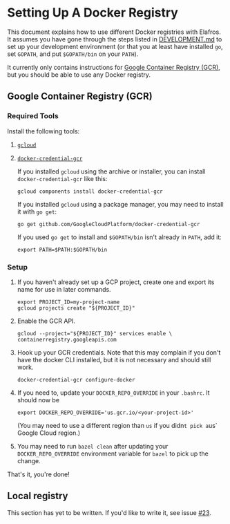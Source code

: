 # Setting Up A Docker Registry

This document explains how to use different Docker registries with Elafros. It
assumes you have gone through the steps listed in
[DEVELOPMENT.md](/DEVELOPMENT.md) to set up your development environment (or
that you at least have installed `go`, set `GOPATH`, and put `$GOPATH/bin` on
your `PATH`).

It currently only contains instructions for [Google Container Registry
(GCR)](https://cloud.google.com/container-registry/), but you should be able to
use any Docker registry.

## Google Container Registry (GCR)

### Required Tools

Install the following tools:

1.  [`gcloud`](https://cloud.google.com/sdk/downloads)
1.  [`docker-credential-gcr`](https://github.com/GoogleCloudPlatform/docker-credential-gcr)

    If you installed `gcloud` using the archive or installer, you can install
    `docker-credential-gcr` like this:

    ```shell
    gcloud components install docker-credential-gcr
    ```

    If you installed `gcloud` using a package manager, you may need to install
    it with `go get`:

    ```shell
    go get github.com/GoogleCloudPlatform/docker-credential-gcr
    ```

    If you used `go get` to install and `$GOPATH/bin` isn't already in `PATH`,
    add it:

    ```shell
    export PATH=$PATH:$GOPATH/bin
    ```

### Setup

1.  If you haven't already set up a GCP project, create one and export its name
    for use in later commands.

    ```shell
    export PROJECT_ID=my-project-name
    gcloud projects create "${PROJECT_ID}"
    ```

1.  Enable the GCR API.

    ```shell
    gcloud --project="${PROJECT_ID}" services enable \
    containerregistry.googleapis.com
    ```

1.  Hook up your GCR credentials. Note that this may complain if you don't have
    the docker CLI installed, but it is not necessary and should still work.

    ```shell
    docker-credential-gcr configure-docker
    ```

1.  If you need to, update your `DOCKER_REPO_OVERRIDE` in your `.bashrc`. It
    should now be

    ```shell
    export DOCKER_REPO_OVERRIDE='us.gcr.io/<your-project-id>'
    ```

    (You may need to use a different region than `us` if you didn`t pick a`us`
    Google Cloud region.)

1.  You may need to run `bazel clean` after updating your `DOCKER_REPO_OVERRIDE`
    environment variable for `bazel` to pick up the change.

That's it, you're done!

## Local registry

This section has yet to be written. If you'd like to write it, see issue
[#23](https://github.com/elafros/elafros/issues/23).
